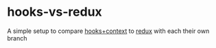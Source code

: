 # hooks-vs-redux

A simple setup to compare [hooks+context](https://github.com/robbertolierook/hooks-vs-redux/tree/Hooks) to [redux](https://github.com/robbertolierook/hooks-vs-redux/tree/Redux) with each their own branch

